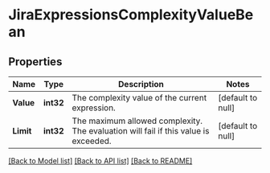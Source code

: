 # JiraExpressionsComplexityValueBean

## Properties
Name | Type | Description | Notes
------------ | ------------- | ------------- | -------------
**Value** | **int32** | The complexity value of the current expression. | [default to null]
**Limit** | **int32** | The maximum allowed complexity. The evaluation will fail if this value is exceeded. | [default to null]

[[Back to Model list]](../README.md#documentation-for-models) [[Back to API list]](../README.md#documentation-for-api-endpoints) [[Back to README]](../README.md)

